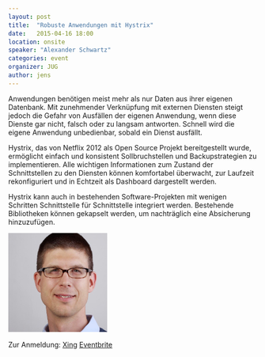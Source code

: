 ```yaml
---
layout: post
title:  "Robuste Anwendungen mit Hystrix"
date:   2015-04-16 18:00
location: onsite
speaker: "Alexander Schwartz"
categories: event
organizer: JUG
author: jens
---
```

Anwendungen benötigen meist mehr als nur Daten aus ihrer eigenen Datenbank. Mit zunehmender Verknüpfung mit externen
Diensten steigt jedoch die Gefahr von Ausfällen der eigenen Anwendung, wenn diese Dienste gar nicht, falsch oder zu
langsam antworten. Schnell wird die eigene Anwendung unbedienbar, sobald ein Dienst ausfällt.

Hystrix, das von Netflix 2012 als Open Source Projekt bereitgestellt wurde, ermöglicht einfach und konsistent
Sollbruchstellen und Backupstrategien zu implementieren. Alle wichtigen Informationen zum Zustand der Schnittstellen zu
den Diensten können komfortabel überwacht, zur Laufzeit rekonfiguriert und in Echtzeit als Dashboard dargestellt werden.

Hystrix kann auch in bestehenden Software-Projekten mit wenigen Schritten Schnittstelle für Schnittstelle integriert
werden. Bestehende Bibliotheken können gekapselt werden, um nachträglich eine Absicherung hinzuzufügen.

<img src="/assets/articles/alexanderschwartz.jpg" width="200" />

Zur Anmeldung:
[Xing](https://www.xing.com/events/robuste-anwendungen-hystrix-1538404)
[Eventbrite](https://www.eventbrite.de/e/robuste-anwendungen-mit-hystrix-tickets-16281929690)